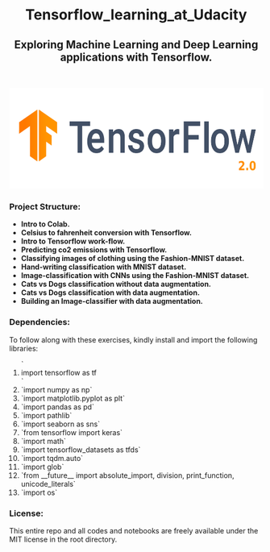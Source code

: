 <h1 align="center">Tensorflow_learning_at_Udacity</h1>
<h2 align="center">Exploring Machine Learning and Deep Learning applications with Tensorflow.</h2>
<br>

<p align='center'>
<img height=200 width=600 src='https://github.com/Lawrence-Krukrubo/Tensorflow_learning_at_Udacity/blob/master/tensorflow2.0.png?raw=true' alt='image of Tensorflow'>
</p>

<h3>Project Structure:</h3>

<p>
  <ul>
    <li><b>Intro to Colab.</b></li>
    <li><b>Celsius to fahrenheit conversion with Tensorflow.</b></li>
    <li><b>Intro to Tensorflow work-flow.</b></li>
    <li><b>Predicting co2 emissions with Tensorflow.</b></li>
    <li><b>Classifying images of clothing using the Fashion-MNIST dataset.</b></li>
    <li><b>Hand-writing classification with MNIST dataset.</b></li>
    <li><b>Image-classification with CNNs using the Fashion-MNIST dataset.</b></li>
    <li><b>Cats vs Dogs classification without data augmentation.</b></li>
    <li><b>Cats vs Dogs classification with data augmentation.</b></li>
    <li><b>Building an Image-classifier with data augmentation.</b></li>
  </ul>
</p>

<h3>Dependencies:</h3>
<p>
  To follow along with these exercises, kindly install and import the following libraries:
  <ol>
    `<li>import tensorflow as tf</li>`
    <li>`import numpy as np`</li>
    <li>`import matplotlib.pyplot as plt`</li>
    <li>`import pandas as pd`</li>
    <li>`import pathlib`</li>
    <li>`import seaborn as sns`</li>
    <li>`from tensorflow import keras`</li>
    <li>`import math`</li>
    <li>`import tensorflow_datasets as tfds`</li>
    <li>`import tqdm.auto`</li>
    <li>`import glob`</li>
    <li>`from __future__ import absolute_import, division, print_function, unicode_literals`</li>
    <li>`import os`</li>
  </ol>
</p>

<h3>License:</h3>
This entire repo and all codes and notebooks are freely available under the MIT license in the root directory.
